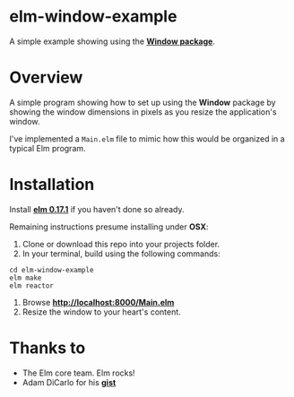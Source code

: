# elm-window-example

A simple example showing using the
**[Window package](http://package.elm-lang.org/packages/elm-lang/window/1.0.0/)**.

# Overview

A simple program showing how to set up using the **Window** package by
showing the window dimensions in pixels as you resize the application's
window.

I've implemented a `Main.elm` file to mimic how this would be
organized in a typical Elm program.

# Installation

Install **[elm 0.17.1](http://elm-lang.org/install)** if you haven't done so already.

Remaining instructions presume installing under **OSX**:

1. Clone or download this repo into your projects folder.
1. In your terminal, build using the following commands:
```
cd elm-window-example
elm make
elm reactor
```     
1. Browse **[http://localhost:8000/Main.elm](http://localhost:8000/Main.elm)**
1. Resize the window to your heart's content.

# Thanks to

* The Elm core team. Elm rocks!
* Adam DiCarlo for his **[gist](https://gist.github.com/adamdicarlo/1e08c9b7aabd778f7b283cbbf6f4f052)**
